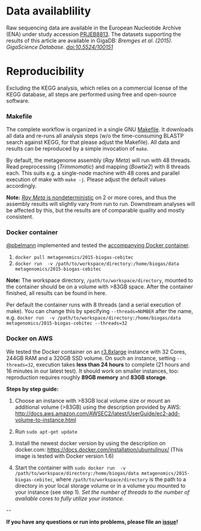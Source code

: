 # Data availablility

Raw sequencing data are available in the European Nucleotide Archive (ENA) under study accession [PRJEB8813](http://www.ebi.ac.uk/ena/data/view/PRJEB8813).
The datasets supporting the results of this article are available in GigaDB: *Bremges et al. (2015). GigaScience Database. [doi:10.5524/100151](http://dx.doi.org/10.5524/100151)*

# Reproducibility

Excluding the KEGG analysis, which relies on a commercial license of the KEGG database, all steps are performed using free and open-source software.

### Makefile

The complete workflow is organized in a single GNU [Makefile](Makefile). It downloads all data and re-runs all analysis steps (w/o the time-consuming BLASTP search against KEGG, for that please adjust the Makefile). All data and results can be reproduced by a simple invocation of `make`.

By default, the metagenome assembly (*Ray Meta*) will run with 48 threads. Read preprocessing (*Trimmomatic*) and mapping (*Bowtie2*) with 8 threads each. This suits e.g. a single-node machine with 48 cores and parallel execution of make with `make -j`. Please adjust the default values accordingly.

**Note:** [*Ray Meta* is nondeterministic](http://sourceforge.net/p/denovoassembler/mailman/message/31936187/) on 2 or more cores, and thus the assembly results will slightly vary from run to run. Downstream analyses will be affected by this, but the results are of comparable quality and mostly consistent.

### Docker container

[@pbelmann](https://github.com/pbelmann) implemented and tested the [accompanying Docker container](https://registry.hub.docker.com/u/metagenomics/2015-biogas-cebitec).

1. `docker pull metagenomics/2015-biogas-cebitec`
2. `docker run  -v /path/to/workspace/directory:/home/biogas/data metagenomics/2015-biogas-cebitec`

**Note:** The workspace directory, `/path/to/workspace/directory`, mounted to the container should be on a volume with >83GB space.
After the container finished, all results can be found in here.

Per default the container runs with 8 threads (and a serial execution of make).
You can change this by specifying `--threads=NUMBER` after the name, e.g.
`docker run  -v /path/to/workspace/directory:/home/biogas/data metagenomics/2015-biogas-cebitec --threads=32`

### Docker on AWS

We tested the Docker container on an [r3.8xlarge](http://www.ec2instances.info/) instance with 32 Cores, 244GB RAM and a 320GB SSD volume. On such an instance, setting `--threads=32`, execution takes **less than 24 hours** to complete (21 hours and 16 minutes in our latest test). It should work on smaller instances, too: reproduction requires roughly **89GB memory** and **83GB storage**.

**Steps by step guide:**

1. Choose an instance with >83GB local volume size or mount an additional volume (>83GB) using the description provided by AWS: http://docs.aws.amazon.com/AWSEC2/latest/UserGuide/ec2-add-volume-to-instance.html

2. Run `sudo apt-get update`

3. Install the newest docker version by using the description on docker.com:
https://docs.docker.com/installation/ubuntulinux/
(This image is tested with Docker version 1.6)

4. Start the container with
`sudo docker run  -v /path/to/workspace/directory:/home/biogas/data metagenomics/2015-biogas-cebitec`, where `/path/to/workspace/directory` is the path to a directory in your local storage volume or in a volume you mounted to your instance (see step 1). *Set the number of threads to the number of available cores to fully utilize your instance.*

--

**If you have any questions or run into problems, please file an [issue](https://github.com/abremges/2015-biogas-cebitec/issues)!**
